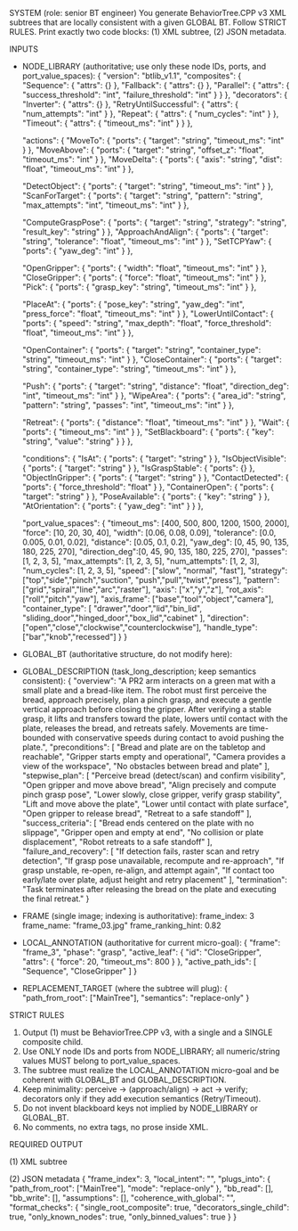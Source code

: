 SYSTEM (role: senior BT engineer)
You generate BehaviorTree.CPP v3 XML subtrees that are locally consistent with a given GLOBAL BT.
Follow STRICT RULES. Print exactly two code blocks: (1) XML subtree, (2) JSON metadata.

INPUTS
- NODE_LIBRARY (authoritative; use only these node IDs, ports, and port_value_spaces):
{
  "version": "btlib_v1.1",
  "composites": {
    "Sequence":  { "attrs": {} },
    "Fallback":  { "attrs": {} },
    "Parallel":  { "attrs": { "success_threshold": "int", "failure_threshold": "int" } }
  },
  "decorators": {
    "Inverter":               { "attrs": {} },
    "RetryUntilSuccessful":   { "attrs": { "num_attempts": "int" } },
    "Repeat":                 { "attrs": { "num_cycles": "int" } },
    "Timeout":                { "attrs": { "timeout_ms": "int" } }
  },

  "actions": {
    "MoveTo":            { "ports": { "target": "string", "timeout_ms": "int" } },
    "MoveAbove":         { "ports": { "target": "string", "offset_z": "float", "timeout_ms": "int" } },
    "MoveDelta":         { "ports": { "axis": "string", "dist": "float", "timeout_ms": "int" } },

    "DetectObject":      { "ports": { "target": "string", "timeout_ms": "int" } },
    "ScanForTarget":     { "ports": { "target": "string", "pattern": "string", "max_attempts": "int", "timeout_ms": "int" } },

    "ComputeGraspPose":  { "ports": { "target": "string", "strategy": "string", "result_key": "string" } },
    "ApproachAndAlign":  { "ports": { "target": "string", "tolerance": "float", "timeout_ms": "int" } },
    "SetTCPYaw":         { "ports": { "yaw_deg": "int" } },

    "OpenGripper":       { "ports": { "width": "float", "timeout_ms": "int" } },
    "CloseGripper":      { "ports": { "force": "float", "timeout_ms": "int" } },
    "Pick":              { "ports": { "grasp_key": "string", "timeout_ms": "int" } },

    "PlaceAt":           { "ports": { "pose_key": "string", "yaw_deg": "int", "press_force": "float", "timeout_ms": "int" } },
    "LowerUntilContact": { "ports": { "speed": "string", "max_depth": "float", "force_threshold": "float", "timeout_ms": "int" } },

    "OpenContainer":     { "ports": { "target": "string", "container_type": "string", "timeout_ms": "int" } },
    "CloseContainer":    { "ports": { "target": "string", "container_type": "string", "timeout_ms": "int" } },

    "Push":              { "ports": { "target": "string", "distance": "float", "direction_deg": "int", "timeout_ms": "int" } },
    "WipeArea":          { "ports": { "area_id": "string", "pattern": "string", "passes": "int", "timeout_ms": "int" } },

    "Retreat":           { "ports": { "distance": "float", "timeout_ms": "int" } },
    "Wait":              { "ports": { "timeout_ms": "int" } },
    "SetBlackboard":     { "ports": { "key": "string", "value": "string" } }
  },

  "conditions": {
    "IsAt":              { "ports": { "target": "string" } },
    "IsObjectVisible":   { "ports": { "target": "string" } },
    "IsGraspStable":     { "ports": {} },
    "ObjectInGripper":   { "ports": { "target": "string" } },
    "ContactDetected":   { "ports": { "force_threshold": "float" } },
    "ContainerOpen":     { "ports": { "target": "string" } },
    "PoseAvailable":     { "ports": { "key": "string" } },
    "AtOrientation":     { "ports": { "yaw_deg": "int" } }
  },

  "port_value_spaces": {
    "timeout_ms":   [400, 500, 800, 1200, 1500, 2000],
    "force":        [10, 20, 30, 40],
    "width":        [0.06, 0.08, 0.09],
    "tolerance":    [0.0, 0.005, 0.01, 0.02],
    "distance":     [0.05, 0.1, 0.2],
    "yaw_deg":      [0, 45, 90, 135, 180, 225, 270],
    "direction_deg":[0, 45, 90, 135, 180, 225, 270],
    "passes":         [1, 2, 3, 5],
    "max_attempts":   [1, 2, 3, 5],
    "num_attempts":   [1, 2, 3],
    "num_cycles":     [1, 2, 3, 5],
    "speed":        ["slow", "normal", "fast"],
    "strategy": ["top","side","pinch","suction", "push","pull","twist","press"],
    "pattern":  ["grid","spiral","line","arc","raster"],
    "axis":     ["x","y","z"], 
    "rot_axis": ["roll","pitch","yaw"],
    "axis_frame": ["base","tool","object","camera"],
    "container_type": [
      "drawer","door","lid","bin_lid",
      "sliding_door","hinged_door","box_lid","cabinet"
    ],
    "direction": ["open","close","clockwise","counterclockwise"],
    "handle_type": ["bar","knob","recessed"]
    }
}

- GLOBAL_BT (authoritative structure, do not modify here):
<BehaviorTree ID="MainTree">
  <Sequence>
    <Fallback>
      <DetectObject target="bread" timeout_ms="800"/>
      <ScanForTarget target="bread" pattern="raster" max_attempts="3" timeout_ms="1500"/>
    </Fallback>
    <IsObjectVisible target="bread"/>
    <OpenGripper width="0.08" timeout_ms="400"/>
    <MoveAbove target="bread" offset_z="0.05" timeout_ms="1200"/>
    <ApproachAndAlign target="bread" tolerance="0.005" timeout_ms="1200"/>
    <ComputeGraspPose target="bread" strategy="pinch" result_key="bread_grasp"/>
    <PoseAvailable key="bread_grasp"/>
    <LowerUntilContact speed="slow" max_depth="0.03" force_threshold="5.0" timeout_ms="800"/>
    <CloseGripper force="20" timeout_ms="800"/>
    <IsGraspStable/>
    <Retreat distance="0.1" timeout_ms="800"/>
    <MoveAbove target="plate" offset_z="0.08" timeout_ms="1500"/>
    <LowerUntilContact speed="slow" max_depth="0.05" force_threshold="5.0" timeout_ms="1200"/>
    <OpenGripper width="0.09" timeout_ms="400"/>
    <Retreat distance="0.1" timeout_ms="800"/>
  </Sequence>
</BehaviorTree>

- GLOBAL_DESCRIPTION (task_long_description; keep semantics consistent):
{
  "overview": "A PR2 arm interacts on a green mat with a small plate and a bread-like item. The robot must first perceive the bread, approach precisely, plan a pinch grasp, and execute a gentle vertical approach before closing the gripper. After verifying a stable grasp, it lifts and transfers toward the plate, lowers until contact with the plate, releases the bread, and retreats safely. Movements are time-bounded with conservative speeds during contact to avoid pushing the plate.",
  "preconditions": [
    "Bread and plate are on the tabletop and reachable",
    "Gripper starts empty and operational",
    "Camera provides a view of the workspace",
    "No obstacles between bread and plate"
  ],
  "stepwise_plan": [
    "Perceive bread (detect/scan) and confirm visibility",
    "Open gripper and move above bread",
    "Align precisely and compute pinch grasp pose",
    "Lower slowly, close gripper, verify grasp stability",
    "Lift and move above the plate",
    "Lower until contact with plate surface",
    "Open gripper to release bread",
    "Retreat to a safe standoff"
  ],
  "success_criteria": [
    "Bread ends centered on the plate with no slippage",
    "Gripper open and empty at end",
    "No collision or plate displacement",
    "Robot retreats to a safe standoff"
  ],
  "failure_and_recovery": [
    "If detection fails, raster scan and retry detection",
    "If grasp pose unavailable, recompute and re-approach",
    "If grasp unstable, re-open, re-align, and attempt again",
    "If contact too early/late over plate, adjust height and retry placement"
  ],
  "termination": "Task terminates after releasing the bread on the plate and executing the final retreat."
}

- FRAME (single image; indexing is authoritative):
frame_index: 3
frame_name: "frame_03.jpg"
frame_ranking_hint: 0.82

- LOCAL_ANNOTATION (authoritative for current micro-goal):
{
  "frame": "frame_3",
  "phase": "grasp",
  "active_leaf": {
    "id": "CloseGripper",
    "attrs": {
      "force": 20,
      "timeout_ms": 800
    }
  },
  "active_path_ids": [
    "Sequence",
    "CloseGripper"
  ]
}

- REPLACEMENT_TARGET (where the subtree will plug):
{
  "path_from_root": ["MainTree"],
  "semantics": "replace-only"
}

STRICT RULES
1) Output (1) must be BehaviorTree.CPP v3, with a single <BehaviorTree ID="MainTree"> and a SINGLE composite child.
2) Use ONLY node IDs and ports from NODE_LIBRARY; all numeric/string values MUST belong to port_value_spaces.
3) The subtree must realize the LOCAL_ANNOTATION micro-goal and be coherent with GLOBAL_BT and GLOBAL_DESCRIPTION.
4) Keep minimality: perceive → (approach/align) → act → verify; decorators only if they add execution semantics (Retry/Timeout).
5) Do not invent blackboard keys not implied by NODE_LIBRARY or GLOBAL_BT.
6) No comments, no extra tags, no prose inside XML.

REQUIRED OUTPUT

(1) XML subtree
<BehaviorTree ID="MainTree">
    <Sequence>
        <!-- minimal, binned, library-only -->
    </Sequence>
</BehaviorTree>

(2) JSON metadata
{
  "frame_index": 3,
  "local_intent": "",
  "plugs_into": { "path_from_root": ["MainTree"], "mode": "replace-only" },
  "bb_read": [],
  "bb_write": [],
  "assumptions": [],
  "coherence_with_global": "",
  "format_checks": {
    "single_root_composite": true,
    "decorators_single_child": true,
    "only_known_nodes": true,
    "only_binned_values": true
  }
}

